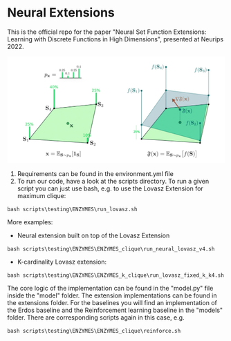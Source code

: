 # Neural Extensions
This is the official repo for the paper  "Neural Set Function Extensions: Learning with Discrete Functions in High Dimensions", presented at Neurips 2022. 

![alt text](https://github.com/Stalence/NeuralExt/blob/main/extensions.jpg)



1. Requirements can be found in the environment.yml file
2. To run our code, have a look at the scripts directory. To run a given script you can just use bash, e.g. to use the Lovasz Extension for maximum clique:
```
bash scripts\testing\ENZYMES\run_lovasz.sh
```
More examples:
- Neural extension built on top of the Lovasz Extension
 ```
bash scripts\testing\ENZYMES\ENZYMES_clique\run_neural_lovasz_v4.sh
```
- K-cardinality Lovasz extension:
 ```
bash scripts\testing\ENZYMES\ENZYMES_k_clique\run_lovasz_fixed_k_k4.sh
```

The core logic of the implementation can be found in the "model.py" file inside the "model" folder. 
The extension implementations can be found in the extensions folder.
For the baselines you will find an implementation of the Erdos baseline and the Reinforcement learning baseline in the "models" folder. There are corresponding scripts again in this case, e.g.
 ```
bash scripts\testing\ENZYMES\ENZYMES_clique\reinforce.sh
```
